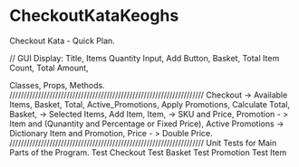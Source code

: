 # CheckoutKataKeoghs

Checkout Kata - Quick Plan.

// GUI
Display:
Title,
Items Quantity Input,
Add Button,
Basket,
Total Item Count,
Total Amount, 

Classes, Props, Methods. 
//////////////////////////////////////////////////////////////////// 
Checkout -> Available Items, Basket, Total, Active_Promotions, Apply Promotions, Calculate Total, 
Basket, -> Selected Items, Add Item, 
Item, -> SKU and Price, 
Promotion - > Item and (Qunantity and Percentage or Fixed Price),
Active Promotions -> Dictionary Item and Promotion,
Price - > Double Price.
//////////////////////////////////////////////////////////////////// 
Unit Tests for Main Parts of the Program. 
Test Checkout 
Test Basket
Test Promotion
Test Item 
